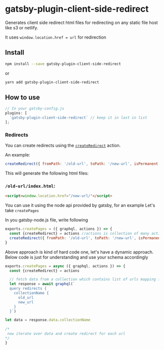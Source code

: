 # gatsby-plugin-client-side-redirect

Generates client side redirect html files for redirecting on any static file host like s3 or netlify.

It uses `window.location.href = url` for redirection

## Install

```sh
npm install --save gatsby-plugin-client-side-redirect
```

or

```sh
yarn add gatsby-plugin-client-side-redirect
```

## How to use

```js
// In your gatsby-config.js
plugins: [
  `gatsby-plugin-client-side-redirect` // keep it in last in list
];
```

### Redirects

You can create redirects using the [`createRedirect`](https://www.gatsbyjs.org/docs/bound-action-creators/#createRedirect) action.

An example:

```js
createRedirect({ fromPath: '/old-url', toPath: '/new-url', isPermanent: true });
```

This will generate the following html files:

### `/old-url/index.html`:

```html
<script>window.location.href="/new-url/"</script>
```

You can use it using the node api provided by gatsby, for an example
Let's take `createPages`

In you gatsby-node.js file, write following

```js
exports.createPages = ({ graphql, actions }) => {
  const {createRedirect} = actions //actions is collection of many actions - https://www.gatsbyjs.org/docs/actions
  createRedirect({ fromPath: '/old-url', toPath: '/new-url', isPermanent: true });
}
```

Above approach is kind of hard code one, let's have a dynamic approach.
Below code is just for understanding and use your schema accordingly

```js
exports.createPages = async ({ graphql, actions }) => {
  const {createRedirect} = actions

  // fetch data from a collection which contains list of urls mapping for redirection
  let response = await graphql(`
  query redirects {
    collectionName {
      old_url
      new_url
    }
  }`)

let data = response.data.collectionName
 
/*
 now iterate over data and create redirect for each url
*/
}

```
